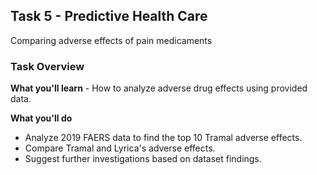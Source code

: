 <h2>Task 5 - Predictive Health Care</h3>
Comparing adverse effects of pain medicaments

<h3>Task Overview</h3>
<b>What you'll learn</b>
 - How to analyze adverse drug effects using provided data.

<b>What you'll do</b>
 - Analyze 2019 FAERS data to find the top 10 Tramal adverse effects.
 - Compare Tramal and Lyrica's adverse effects.
 - Suggest further investigations based on dataset findings.
